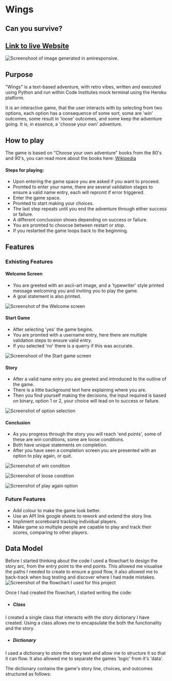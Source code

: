 # Wings
## Can you survive?

[Link to live Website](https://wings-text-based-game-866d46ea2c76.herokuapp.com/)
---

![Screenshoot of image generated in amiresponsive.](assets/images/readme/responsive.png)

## Purpose

"Wings" is a text-based adventure, with retro vibes, written and executed using Python and run within Code 
Institutes mock terminal using the Heroku platform.

It is an interactive game, that the user interacts with by selecting from two options, each option has a consequence
of some sort, some are 'win' outcomes, some result in 'loose' outcomes, and some keep the adventure going.  It is,
in essence, a 'choose your own' adventure.

## How to play

The game is based on "Choose your own adventure" books from the 80's and 90's, you can read more about
the books here: [Wikipedia](https://en.wikipedia.org/wiki/Choose_Your_Own_Adventure)

#### Steps for playing:
* Upon entering the game space you are asked if you want to proceed.
* Promted to enter your name, there are several validation stages to ensure a valid name entry, each will repromt if error triggered.
* Enter the game space.
* Promted to start making your choices.
* The last step repeats until you end the adventure through either success or failure.
* A different conclussion shows depending on success or failure.
* You are promted to choocse between restart or stop.
* If you restarted the game loops back to the beginning.

## Features

### Exhisting Features

#### Welcome Screen

* You are greeted with an ascii-art image, and a 'typewriter' style printed message welcoming you and inviting you to play the game.
* A goal statement is also printed.

![Screenshot of the Welcome screen](assets/images/readme/start-screen.png)
<br>

#### Start Game

* After selecting 'yes' the game begins.
* You are promted with a username entry, here there are multiple validation steps to ensure valid entry.
* If you selected 'no' there is a querry if this was accurate.

![Screenshoot of the Start game screen](assets/images/readme/welcome-screen.png)
<br>

#### Story

* After a valid name entry you are greeted and introduced to the outline of the game.
* There is a little background text here explaining where you are.
* Then you find yourself making the decisions, the input required is based on binary, option 1 or 2, your choice will 
lead on to success or failure.

![Screenshot of option selection](assets/images/readme/options-menu.png)
<br>

#### Conclusion

* As you progress through the story you will reach 'end points', some of these are win conditions, some are loose conditions.
* Both have unique statements on completion.
* After you have seen a completion screen you are presented with an option to play again, or quit.

![Screenshot of win condition](assets/images/readme/success.png)
<br>

![Screenshot of loose condition](assets/images/readme/failure.png)
<br>

![Screenshot of play again option](assets/images/readme/conclusion.png)
<br>

### Future Features

* Add colour to make the game look better.
* Use an API link google sheets to rework and extend the story line.
* Impliment scoreboard tracking individual players.
* Make game so multiple people are capable to play and track their scores, comparing to other players.

## Data Model

Before I started thinking about the code I used a flowchart to design the story arc, from the entry point to the end points.  This
allowed me visualise the paths I needed to create to ensure a good flow, it also allowed me to back-track when bug testing and discover
where I had made mistakes.
![Screenshot of the flowchart I used for this project](assets/images/readme/flowchart.png)
<br>

Once I had created the flowchart, I started writing the code:

* ##### Class
I created a single class that interacts with the story dictionary I have created.  Using a class allows me to encapsulate the both
the functionality and the story.

* ##### Dictionary
I used a dictionary to store the story text and allow me to structure it so that it can flow.  It also allowed me to separate the games
'logic' from it's 'data'.

The dictionary contains the game's story line, choices, and outcomes structured as follows:
